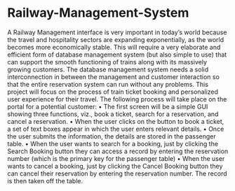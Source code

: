 # Railway-Management-System

A Railway Management interface is very important in today’s world because the travel and hospitality sectors are expanding exponentially, as the world becomes more economically stable. This will require a very elaborate and efficient form of database management system (but also simple to use) that can support the smooth functioning of trains along with its massively growing customers.
The database management system needs a solid interconnection in between the management and customer interaction so that the entire reservation system can run without any problems.
This project will focus on the process of train ticket booking and personalized user experience for their travel.
The following process will take place on the portal for a potential customer:
• The first screen will be a simple GUI showing three functions, viz., book a ticket, search for a reservation, and cancel a reservation.
• When the user clicks on the button to book a ticket, a set of text boxes appear in which the user enters relevant details.
• Once the user submits the information, the details are stored in the passenger table.
• When the user wants to search for a booking, just by clicking the Search Booking button they can access a record by entering the reservation number (which is the primary key for the passenger table)
• When the user wants to cancel a booking, just by clicking the Cancel Booking button they can cancel their reservation by entering the reservation number. The record is then taken off the table.
